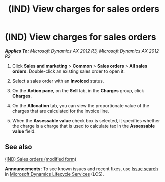 ﻿---
title: (IND) View charges for sales orders
TOCTitle: (IND) View charges for sales orders
ms:assetid: 9aca749b-e593-4ee6-8e7b-5dbb4420e0b0
ms:mtpsurl: https://technet.microsoft.com/en-us/library/JJ678064(v=AX.60)
ms:contentKeyID: 49386024
ms.date: 04/18/2014
mtps_version: v=AX.60
---

# (IND) View charges for sales orders 


_**Applies To:** Microsoft Dynamics AX 2012 R3, Microsoft Dynamics AX 2012 R2_

1.  Click **Sales and marketing** \> **Common** \> **Sales orders** \> **All sales orders**. Double-click an existing sales order to open it.

2.  Select a sales order with an **Invoiced** status.

3.  On the **Action pane**, on the **Sell** tab, in the **Charges** group, click **Charges**.

4.  On the **Allocation** tab, you can view the proportionate value of the charges that are calculated for the invoice line.

5.  When the **Assessable value** check box is selected, it specifies whether the charge is a charge that is used to calculate tax in the **Assessable value** field.

## See also

[(IND) Sales orders (modified form)](https://technet.microsoft.com/en-us/library/jj677998\(v=ax.60\))

  
**Announcements:** To see known issues and recent fixes, use [Issue search](http://go.microsoft.com/fwlink/?linkid=389258) in [Microsoft Dynamics Lifecycle Services](http://go.microsoft.com/fwlink/?linkid=306505) (LCS).

